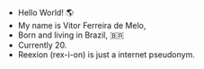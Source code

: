 - Hello World! 🌎
- My name is Vitor Ferreira de Melo,
- Born and living in Brazil, 🇧🇷
- Currently 20.
- Reexion (rex-i-on) is just a internet pseudonym.

<!---
Reexion/Reexion is a ✨ special ✨ repository because its `README.md` (this file) appears on your GitHub profile.
You can click the Preview link to take a look at your changes.
--->
